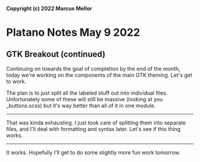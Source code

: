 #### Copyright (c) 2022 Marcus Mellor
# Platano Notes May 9 2022

## GTK Breakout (continued)
Continuing on towards the goal of completion by the end of the month, today we're working on the components of the main GTK theming. Let's get to work.

The plan is to just split all the labeled stuff out into individual files. Unfortunately some of these will still be massive (looking at you _buttons.scss) but it's way better than all of it in one module.

* * *

That was kinda exhausting. I just took care of splitting them into separate files, and I'll deal with formatting and syntax later. Let's see if this thing works.

* * *

It works. Hopefully I'll get to do some slightly more fun work tomorrow.